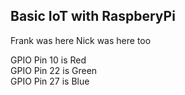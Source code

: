 Basic IoT with RaspberyPi
---
Frank was here
Nick was here too

GPIO Pin 10 is Red  
GPIO Pin 22 is Green  
GPIO Pin 27 is Blue  
